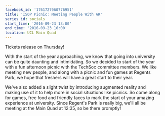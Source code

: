 ```yaml
---
facebook_id: '1761727060776951'
title: 'ISOP Picnic: Meeting People With AR'
series_id: socials
start_time: '2016-09-23 13:00'
end_time: '2016-09-23 16:00'
location: UCL Main Quad
---
```


Tickets release on Thursday!  

With the start of the year approaching, we know that going into university can be quite daunting and intimidating. So we decided to start of the year with a fun afternoon picnic with the TechSoc committee members. We like meeting new people, and along with a picnic and fun games at Regents Park, we hope that freshers will have a great start to their year.  

We've also added a slight twist by introducing augmented reality and making use of it to help more in social situations like picnics. So come along for games, free food and friendly faces to mark the start of your amazing experience at university. Since Regent's Park is really big, we'll all be meeting at the Main Quad at 12:35, so be there promptly!
